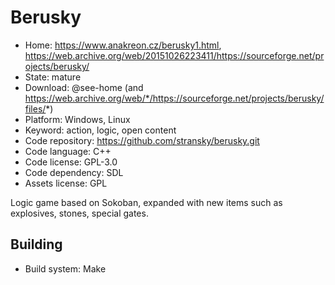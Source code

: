 # Berusky

- Home: https://www.anakreon.cz/berusky1.html, https://web.archive.org/web/20151026223411/https://sourceforge.net/projects/berusky/
- State: mature
- Download: @see-home (and https://web.archive.org/web/*/https://sourceforge.net/projects/berusky/files/*)
- Platform: Windows, Linux
- Keyword: action, logic, open content
- Code repository: https://github.com/stransky/berusky.git
- Code language: C++
- Code license: GPL-3.0
- Code dependency: SDL
- Assets license: GPL

Logic game based on Sokoban, expanded with new items such as explosives, stones, special gates.

## Building

- Build system: Make
